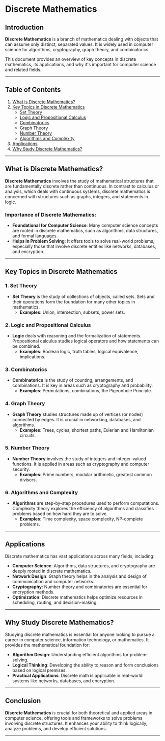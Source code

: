# Discrete Mathematics

## Introduction
**Discrete Mathematics** is a branch of mathematics dealing with objects that can assume only distinct, separated values. It is widely used in computer science for algorithms, cryptography, graph theory, and combinatorics.

This document provides an overview of key concepts in discrete mathematics, its applications, and why it's important for computer science and related fields.

---

## Table of Contents
1. [What is Discrete Mathematics?](#what-is-discrete-mathematics)
2. [Key Topics in Discrete Mathematics](#key-topics-in-discrete-mathematics)
   - [Set Theory](#1-set-theory)
   - [Logic and Propositional Calculus](#2-logic-and-propositional-calculus)
   - [Combinatorics](#3-combinatorics)
   - [Graph Theory](#4-graph-theory)
   - [Number Theory](#5-number-theory)
   - [Algorithms and Complexity](#6-algorithms-and-complexity)
3. [Applications](#applications)
4. [Why Study Discrete Mathematics?](#why-study-discrete-mathematics)

---

## What is Discrete Mathematics?
**Discrete Mathematics** involves the study of mathematical structures that are fundamentally discrete rather than continuous. In contrast to calculus or analysis, which deals with continuous systems, discrete mathematics is concerned with structures such as graphs, integers, and statements in logic.

### Importance of Discrete Mathematics:
- **Foundational for Computer Science**: Many computer science concepts are rooted in discrete mathematics, such as algorithms, data structures, and formal languages.
- **Helps in Problem Solving**: It offers tools to solve real-world problems, especially those that involve discrete entities like networks, databases, and encryption.

---

## Key Topics in Discrete Mathematics

### 1. Set Theory
- **Set Theory** is the study of collections of objects, called sets. Sets and their operations form the foundation for many other topics in mathematics.
  - **Examples**: Union, intersection, subsets, power sets.

### 2. Logic and Propositional Calculus
- **Logic** deals with reasoning and the formalization of statements. Propositional calculus studies logical operators and how statements can be combined.
  - **Examples**: Boolean logic, truth tables, logical equivalence, implications.

### 3. Combinatorics
- **Combinatorics** is the study of counting, arrangements, and combinations. It is key in areas such as cryptography and probability.
  - **Examples**: Permutations, combinations, the Pigeonhole Principle.

### 4. Graph Theory
- **Graph Theory** studies structures made up of vertices (or nodes) connected by edges. It is crucial in networking, databases, and algorithms.
  - **Examples**: Trees, cycles, shortest paths, Eulerian and Hamiltonian circuits.

### 5. Number Theory
- **Number Theory** involves the study of integers and integer-valued functions. It is applied in areas such as cryptography and computer security.
  - **Examples**: Prime numbers, modular arithmetic, greatest common divisors.

### 6. Algorithms and Complexity
- **Algorithms** are step-by-step procedures used to perform computations. Complexity theory explores the efficiency of algorithms and classifies problems based on how hard they are to solve.
  - **Examples**: Time complexity, space complexity, NP-complete problems.

---

## Applications
Discrete mathematics has vast applications across many fields, including:

- **Computer Science**: Algorithms, data structures, and cryptography are deeply rooted in discrete mathematics.
- **Network Design**: Graph theory helps in the analysis and design of communication and computer networks.
- **Cryptography**: Number theory and combinatorics are essential for encryption methods.
- **Optimization**: Discrete mathematics helps optimize resources in scheduling, routing, and decision-making.

---

## Why Study Discrete Mathematics?
Studying discrete mathematics is essential for anyone looking to pursue a career in computer science, information technology, or mathematics. It provides the mathematical foundation for:

- **Algorithm Design**: Understanding efficient algorithms for problem-solving.
- **Logical Thinking**: Developing the ability to reason and form conclusions based on logical premises.
- **Practical Applications**: Discrete math is applicable in real-world systems like networks, databases, and encryption.
  
---

## Conclusion
**Discrete Mathematics** is crucial for both theoretical and applied areas in computer science, offering tools and frameworks to solve problems involving discrete structures. It enhances your ability to think logically, analyze problems, and develop efficient solutions.

---

